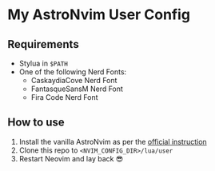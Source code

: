 # My AstroNvim User Config

## Requirements

- Stylua in `$PATH`
- One of the following Nerd Fonts:
  - CaskaydiaCove Nerd Font
  - FantasqueSansM Nerd Font
  - Fira Code Nerd Font

## How to use

1. Install the vanilla AstroNvim as per the [official instruction](https://astronvim.com/#%EF%B8%8F-installation)
2. Clone this repo to `<NVIM_CONFIG_DIR>/lua/user`
3. Restart Neovim and lay back 😎
